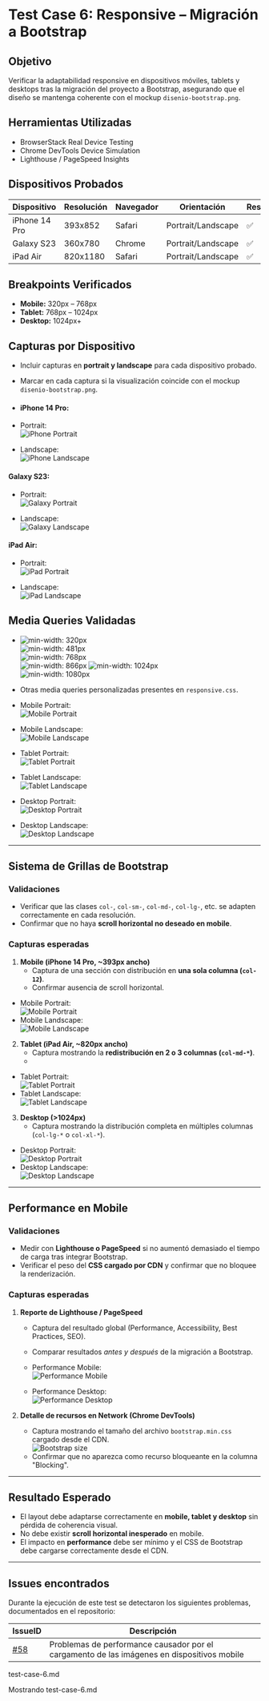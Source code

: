 
# Test Case 6: Responsive – Migración a Bootstrap

## Objetivo
Verificar la adaptabilidad responsive en dispositivos móviles, tablets y desktops tras la migración del proyecto a Bootstrap, asegurando que el diseño se mantenga coherente con el mockup `disenio-bootstrap.png`.

## Herramientas Utilizadas
- BrowserStack Real Device Testing
- Chrome DevTools Device Simulation
- Lighthouse / PageSpeed Insights

## Dispositivos Probados
| Dispositivo   | Resolución | Navegador | Orientación         | Resultado |
|---------------|------------|-----------|---------------------|-----------|
| iPhone 14 Pro | 393x852    | Safari    | Portrait/Landscape  | ✅ |
| Galaxy S23    | 360x780    | Chrome    | Portrait/Landscape  | ✅ |
| iPad Air      | 820x1180   | Safari    | Portrait/Landscape  | ✅ |

## Breakpoints Verificados
- **Mobile:** 320px – 768px  
- **Tablet:** 768px – 1024px  
- **Desktop:** 1024px+  

## Capturas por Dispositivo
- Incluir capturas en **portrait y landscape** para cada dispositivo probado.  
- Marcar en cada captura si la visualización coincide con el mockup `disenio-bootstrap.png`.

- #### iPhone 14 Pro:  
- Portrait:  
  ![iPhone Portrait](../screenshots/t6-iphone-14-pro-portrait.png)  
  
- Landscape:    
  ![iPhone Landscape](../screenshots/t6-iphone-14-pro-landscape.png)  

#### Galaxy S23:  
- Portrait:  
  ![Galaxy Portrait](../screenshots/t6-galaxy-s23-portrait.png)  
  
- Landscape:  
  ![Galaxy Landscape](../screenshots/t6-galaxy-s23-landscape.png)  

#### iPad Air:  
- Portrait:  
  ![iPad Portrait](../screenshots/t6-ipad-air-portrait.png)  

- Landscape:  
  ![iPad Landscape](../screenshots/t6-ipad-air-landscape.png)  

  
## Media Queries Validadas
-
  ![min-width: 320px](../screenshots/t6-media-querie-320px.png)  
  ![min-width: 481px](../screenshots/t6-media-querie-481px.png)  
  ![min-width: 768px](../screenshots/t6-media-querie-768px.png)  
  ![min-width: 866px](../screenshots/t6-media-querie-866px.png) 
  ![min-width: 1024px](../screenshots/t6-media-querie-1024px.png)  
  ![min-width: 1080px](../screenshots/t6-media-querie-1080px.png)    
 
- Otras media queries personalizadas presentes en `responsive.css`.  

- Mobile Portrait:  
  ![Mobile Portrait](../screenshots/device-portrait-mobile-320px.png)
- Mobile Landscape:  
  ![Mobile Landscape](../screenshots/device-landscape-mobile-320px.png)
  
- Tablet Portrait:  
  ![Tablet Portrait](../screenshots/device-portrait-tablet-768px.png)
- Tablet Landscape:  
  ![Tablet Landscape](../screenshots/device-landscape-tablet-768px.png)
  
- Desktop Portrait:  
  ![Desktop Portrait](../screenshots/device-portrait-desktop-1024px.png)
- Desktop Landscape:  
  ![Desktop Landscape](../screenshots/device-landscape-desktop-1024px.png)

---

## Sistema de Grillas de Bootstrap
### Validaciones
- Verificar que las clases `col-`, `col-sm-`, `col-md-`, `col-lg-`, etc. se adapten correctamente en cada resolución.  
- Confirmar que no haya **scroll horizontal no deseado en mobile**.  

### Capturas esperadas
1. **Mobile (iPhone 14 Pro, ~393px ancho)**  
   - Captura de una sección con distribución en **una sola columna (`col-12`)**.  
   - Confirmar ausencia de scroll horizontal.  
- Mobile Portrait:  
  ![Mobile Portrait](../screenshots/t6-iphone-14-pro-portrait-vet.png)  
- Mobile Landscape:  
  ![Mobile Landscape](../screenshots/t6-iphone-14-pro-landscape-hor.png)  
  
2. **Tablet (iPad Air, ~820px ancho)**  
   - Captura mostrando la **redistribución en 2 o 3 columnas (`col-md-*`)**.
   - 
- Tablet Portrait:  
  ![Tablet Portrait](../screenshots/t6-ipad-air-portrait-vet.png)  
- Tablet Landscape:  
  ![Tablet Landscape](../screenshots/t6-ipad-air-landscape-hor.png)  
  
3. **Desktop (>1024px)**  
   - Captura mostrando la distribución completa en múltiples columnas (`col-lg-*` o `col-xl-*`).  

- Desktop Portrait:  
  ![Desktop Portrait](../screenshots/t6-desktop-portrait-vet.png)  
- Desktop Landscape:  
  ![Desktop Landscape](../screenshots/t6-desktop-landscape-hor.png)  


---

## Performance en Mobile
### Validaciones
- Medir con **Lighthouse o PageSpeed** si no aumentó demasiado el tiempo de carga tras integrar Bootstrap.  
- Verificar el peso del **CSS cargado por CDN** y confirmar que no bloquee la renderización.  

### Capturas esperadas
1. **Reporte de Lighthouse / PageSpeed**  
   - Captura del resultado global (Performance, Accessibility, Best Practices, SEO).
   - Comparar resultados *antes y después* de la migración a Bootstrap.
     
   - Performance Mobile:  
     ![Performance Mobile](../screenshots/t6-mobile-performance.png)

   - Performance Desktop:  
   ![Performance Desktop](../screenshots/t6-desktop-performance.png)

2. **Detalle de recursos en Network (Chrome DevTools)**  
   - Captura mostrando el tamaño del archivo `bootstrap.min.css` cargado desde el CDN.  
     ![Bootstrap size](../screenshots/t6-boots-size.png)  
   - Confirmar que no aparezca como recurso bloqueante en la columna "Blocking".  

---

## Resultado Esperado
- El layout debe adaptarse correctamente en **mobile, tablet y desktop** sin pérdida de coherencia visual.  
- No debe existir **scroll horizontal inesperado** en mobile.  
- El impacto en **performance** debe ser mínimo y el CSS de Bootstrap debe cargarse correctamente desde el CDN.

----
## Issues encontrados
Durante la ejecución de este test se detectaron los siguientes problemas, documentados en el repositorio:  

| IssueID | Descripción 
|----|-------------|
| [#58](https://github.com/Thallys8/turismo-buenos-aires/issues/58) | Problemas de performance causador por el cargamento de las imágenes en dispositivos mobile |
test-case-6.md

Mostrando test-case-6.md
